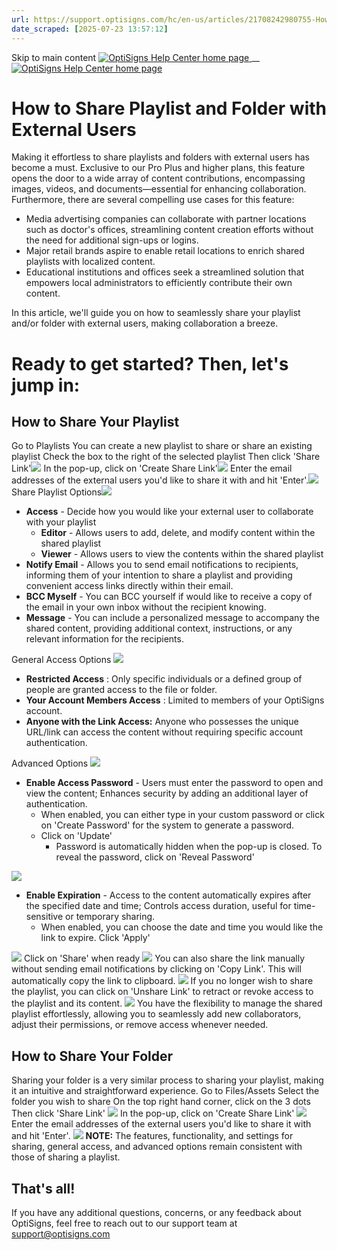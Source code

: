 ```yaml
---
url: https://support.optisigns.com/hc/en-us/articles/21708242980755-How-to-Share-Playlist-and-Folder-with-External-Users
date_scraped: [2025-07-23 13:57:12]
---
```


Skip to main content
[ ![OptiSigns Help Center home page](/hc/theming_assets/01HZKNYSEQ6GRC01C0J27PZ3RC) ](/hc/en-us "Home")
__
[ ![OptiSigns Help Center home page](/hc/theming_assets/01HZKNYSEQ6GRC01C0J27PZ3RC) ](/hc/en-us "Home")
#  How to Share Playlist and Folder with External Users 
Making it effortless to share playlists and folders with external users has become a must. Exclusive to our Pro Plus and higher plans, this feature opens the door to a wide array of content contributions, encompassing images, videos, and documents—essential for enhancing collaboration.
Furthermore, there are several compelling use cases for this feature:
  * Media advertising companies can collaborate with partner locations such as doctor's offices, streamlining content creation efforts without the need for additional sign-ups or logins.
  * Major retail brands aspire to enable retail locations to enrich shared playlists with localized content.
  * Educational institutions and offices seek a streamlined solution that empowers local administrators to efficiently contribute their own content.


In this article, we'll guide you on how to seamlessly share your playlist and/or folder with external users, making collaboration a breeze.
# **Ready to get started? Then, let's jump in:**
## **How to Share Your Playlist**
Go to Playlists
You can create a new playlist to share or share an existing playlist
Check the box to the right of the selected playlist
Then click 'Share Link'[![](/hc/article_attachments/21746509029395)](/hc/article_attachments/21746509029395)
In the pop-up, click on 'Create Share Link'[![](/hc/article_attachments/21746524473363)](/hc/article_attachments/21746524473363)
Enter the email addresses of the external users you'd like to share it with and hit 'Enter'.[![](/hc/article_attachments/21746541383699)](/hc/article_attachments/21746541383699)
Share Playlist Options[![](/hc/article_attachments/21746560932499)](/hc/article_attachments/21746560932499)
  * **Access** \- Decide how you would like your external user to collaborate with your playlist 
    * **Editor** \- Allows users to add, delete, and modify content within the shared playlist
    * **Viewer** \- Allows users to view the contents within the shared playlist
  * **Notify Email** \- Allows you to send email notifications to recipients, informing them of your intention to share a playlist and providing convenient access links directly within their email.
  * **BCC Myself** \- You can BCC yourself if would like to receive a copy of the email in your own inbox without the recipient knowing.
  * **Message** \- You can include a personalized message to accompany the shared content, providing additional context, instructions, or any relevant information for the recipients.


General Access Options
[![](/hc/article_attachments/21745885762195)](/hc/article_attachments/21745885762195)
  * **Restricted Access** : Only specific individuals or a defined group of people are granted access to the file or folder.
  * **Your Account Members Access** : Limited to members of your OptiSigns account.
  * **Anyone with the Link Access:** Anyone who possesses the unique URL/link can access the content without requiring specific account authentication.


Advanced Options
[![](/hc/article_attachments/21746532979987)](/hc/article_attachments/21746532979987)
  * **Enable Access Password** \- Users must enter the password to open and view the content; Enhances security by adding an additional layer of authentication. 
    * When enabled, you can either type in your custom password or click on 'Create Password' for the system to generate a password.
    * Click on 'Update' 
      * Password is automatically hidden when the pop-up is closed. To reveal the password, click on 'Reveal Password'


[![](/hc/article_attachments/21746107146003)](/hc/article_attachments/21746107146003)
  * **Enable Expiration** \- Access to the content automatically expires after the specified date and time; Controls access duration, useful for time-sensitive or temporary sharing. 
    * When enabled, you can choose the date and time you would like the link to expire. Click 'Apply'


[![](/hc/article_attachments/21746198931347)](/hc/article_attachments/21746198931347)
Click on 'Share' when ready
[![](/hc/article_attachments/21746564730899)](/hc/article_attachments/21746564730899)
You can also share the link manually without sending email notifications by clicking on 'Copy Link'. This will automatically copy the link to clipboard.
[![](/hc/article_attachments/21746311068435)](/hc/article_attachments/21746311068435)
If you no longer wish to share the playlist, you can click on 'Unshare Link' to retract or revoke access to the playlist and its content.
[![](/hc/article_attachments/21746341100435)](/hc/article_attachments/21746341100435)
You have the flexibility to manage the shared playlist effortlessly, allowing you to seamlessly add new collaborators, adjust their permissions, or remove access whenever needed.
## **How to Share Your Folder**
Sharing your folder is a very similar process to sharing your playlist, making it an intuitive and straightforward experience.
Go to Files/Assets
Select the folder you wish to share
On the top right hand corner, click on the 3 dots
Then click 'Share Link'
[![](/hc/article_attachments/21746590244627)](/hc/article_attachments/21746590244627)
In the pop-up, click on 'Create Share Link'
[![](/hc/article_attachments/21746610159635)](/hc/article_attachments/21746610159635)
Enter the email addresses of the external users you'd like to share it with and hit 'Enter'.
[![](/hc/article_attachments/21746690978963)](/hc/article_attachments/21746690978963)
**NOTE:** The features, functionality, and settings for sharing, general access, and advanced options remain consistent with those of sharing a playlist.
## **That's all!**
If you have any additional questions, concerns, or any feedback about OptiSigns, feel free to reach out to our support team at [support@optisigns.com](mailto:support@optisigns.com)
